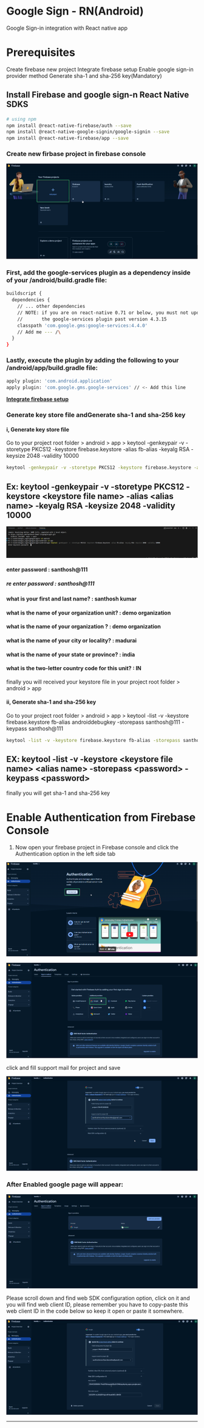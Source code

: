 # Google Sign - RN(Android)

Google Sign-in integration with React native app

# Prerequisites

Create firebase new project
Integrate firebase setup
Enable google sign-in provider method
Generate sha-1 and sha-256 key(Mandatory)

## Install Firebase and google sign-n React Native SDKS

```bash
# using npm
npm install @react-native-firebase/auth --save
npm install @react-native-google-signin/google-signin --save
npm install @react-native-firebase/app --save
```

### Create new firbase project in firebase console

![Alt text](image.png)

### First, add the google-services plugin as a dependency inside of your /android/build.gradle file:

```bash
buildscript {
  dependencies {
    // ... other dependencies
    // NOTE: if you are on react-native 0.71 or below, you must not update
    //       the google-services plugin past version 4.3.15
    classpath 'com.google.gms:google-services:4.4.0'
    // Add me --- /\
  }
}
```

### Lastly, execute the plugin by adding the following to your /android/app/build.gradle file:

```bash
apply plugin: 'com.android.application'
apply plugin: 'com.google.gms.google-services' // <- Add this line
```

[**Integrate firebase setup**](https://rnfirebase.io/)

### Generate key store file andGenerate sha-1 and sha-256 key

#### i, Generate key store file

Go to your project root folder > android > app > keytool -genkeypair -v -storetype PKCS12 -keystore firebase.keystore -alias fb-alias -keyalg RSA -keysize 2048 -validity 10000

```bash
keytool -genkeypair -v -storetype PKCS12 -keystore firebase.keystore -alias fb-alias -keyalg RSA -keysize 2048 -validity 10000
```

## Ex: keytool -genkeypair -v -storetype PKCS12 -keystore <**keystore file name**> -alias <**alias name**> -keyalg RSA -keysize 2048 -validity 10000

![Alt text](image-1.png)

#### enter password : santhosh@111

##### re enter password : santhosh@111

#### what is your first and last name? : santhosh kumar

#### what is the name of your organization unit? : demo organization

#### what is the name of your organization ? : demo organization

#### what is the name of your city or locality? : madurai

#### what is the name of your state or province? : india

#### what is the two-letter country code for this unit? : IN

finally you will received your keystore file in your project root folder > android > app

#### ii, Generate sha-1 and sha-256 key

Go to your project root folder > android > app > keytool -list -v -keystore firebase.keystore fb-alias androiddebugkey -storepass santhosh@111 -keypass santhosh@111

```bash
keytool -list -v -keystore firebase.keystore fb-alias -storepass santhosh@111 -keypass santhosh@111
```

## EX: keytool -list -v -keystore <**keystore file name**> <**alias name**> -storepass <**password**> -keypass <**password**>

finally you will get sha-1 and sha-256 key

# Enable Authentication from Firebase Console

1. Now open your firebase project in Firebase console and click the Authentication option in the left side tab

![Alt text](image-2.png)

![Alt text](image-3.png)

click and fill support mail for project and save

![Alt text](image-4.png)

### After Enabled google page will appear:

![Alt text](image-5.png)

Please scroll down and find web SDK configuration option, click on it and you will find web client ID, please remember you have to copy-paste this web client ID in the code below so keep it open or paste it somewhere.

![Alt text](image-6.png)

---
